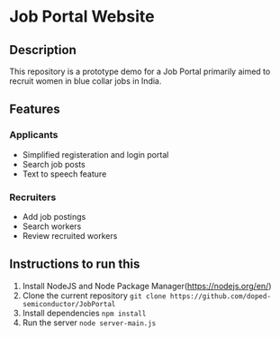 # Job Portal Website

## Description

This repository is a prototype demo for a Job Portal primarily aimed to recruit women in blue collar jobs in India.

## Features

### Applicants
* Simplified registeration and login portal
* Search job posts
* Text to speech feature

### Recruiters
* Add job postings
* Search workers
* Review recruited workers

## Instructions to run this
1. Install NodeJS and Node Package Manager(https://nodejs.org/en/)
2. Clone the current repository
```git clone https://github.com/doped-semiconductor/JobPortal```
3. Install dependencies
```npm install```
4. Run the server
```node server-main.js```